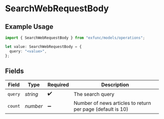 # SearchWebRequestBody

## Example Usage

```typescript
import { SearchWebRequestBody } from "exfunc/models/operations";

let value: SearchWebRequestBody = {
  query: "<value>",
};
```

## Fields

| Field                                                      | Type                                                       | Required                                                   | Description                                                |
| ---------------------------------------------------------- | ---------------------------------------------------------- | ---------------------------------------------------------- | ---------------------------------------------------------- |
| `query`                                                    | *string*                                                   | :heavy_check_mark:                                         | The search query                                           |
| `count`                                                    | *number*                                                   | :heavy_minus_sign:                                         | Number of news articles to return per page (default is 10) |